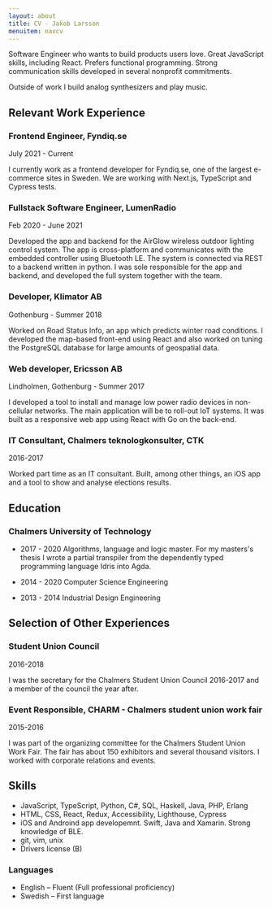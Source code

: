 ```yaml
---
layout: about
title: CV - Jakob Larsson
menuitem: navcv
---
```


Software Engineer who wants to build products users love.
Great JavaScript skills, including React. Prefers functional
programming.  Strong communication skills developed in several nonprofit
commitments.

Outside of work I build analog synthesizers and play music.



Relevant Work Experience
---------------

### Frontend Engineer, Fyndiq.se
July 2021 - Current

I currently work as a frontend developer for Fyndiq.se, one of the largest
e-commerce sites in Sweden.
We are working with Next.js, TypeScript and Cypress tests.



### Fullstack Software Engineer, LumenRadio
Feb 2020 - June 2021

Developed the app and backend for the AirGlow wireless outdoor lighting control
system. The app is cross-platform and communicates with the embedded
controller using Bluetooth LE. The system is connected via REST to a backend
written in python. I was sole responsible for the app and backend, and developed
the full system together with the team.


### Developer, Klimator AB
Gothenburg - Summer 2018

Worked on Road Status Info, an app which predicts winter road conditions.
I developed the map-based front-end using React and also worked on tuning the
PostgreSQL database for large amounts of geospatial data.


### Web developer, Ericsson AB
Lindholmen, Gothenburg - Summer 2017

I developed a tool to install and manage low power radio devices in non-cellular
networks. The main application will be to roll-out IoT systems. It was built as
a responsive web app using React with Go on the back-end.


### IT Consultant, Chalmers teknologkonsulter, CTK
2016-2017

Worked part time as an IT consultant. Built, among other things, an iOS app
and a tool to show and analyse elections results.


Education
---------

### Chalmers University of Technology

- 2017 - 2020 Algorithms, language and logic master.
    For my masters's thesis I wrote a partial transpiler from the dependently
    typed programming language Idris into Agda.
- 2014 - 2020 Computer Science Engineering

- 2013 - 2014 Industrial Design Engineering


Selection of Other Experiences
-----------------

### Student Union Council
2016-2018

I was the secretary for the Chalmers Student Union Council 2016-2017 and
a member of the council the year after.

### Event Responsible, CHARM - Chalmers student union work fair
2015-2016

I was part of the organizing committee for the Chalmers Student Union Work
Fair. The fair has about 150 exhibitors and several thousand visitors.
I worked with corporate relations and events.


Skills
------

- JavaScript, TypeScript, Python, C#, SQL, Haskell, Java, PHP, Erlang
- HTML, CSS, React, Redux, Accessibility, Lighthouse, Cypress
- iOS and Androind app developemnt. Swift, Java and Xamarin. Strong knowledge
    of BLE.
- git, vim, unix
- Drivers license (B)


### Languages

- English – Fluent (Full professional proficiency)
- Swedish – First language

